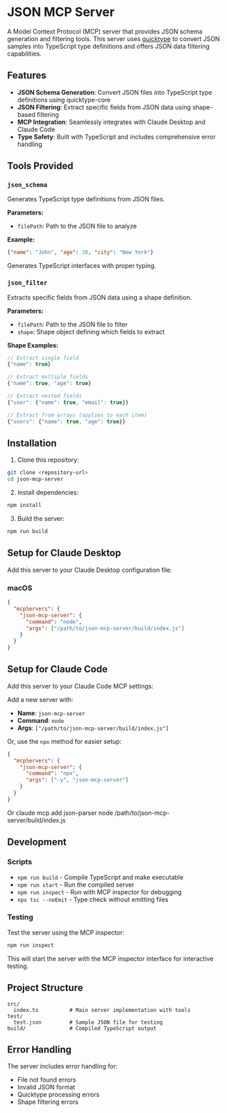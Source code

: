 # JSON MCP Server

A Model Context Protocol (MCP) server that provides JSON schema generation and filtering tools. This server uses [quicktype](https://github.com/quicktype/quicktype) to convert JSON samples into TypeScript type definitions and offers JSON data filtering capabilities.

## Features

- **JSON Schema Generation**: Convert JSON files into TypeScript type definitions using quicktype-core
- **JSON Filtering**: Extract specific fields from JSON data using shape-based filtering
- **MCP Integration**: Seamlessly integrates with Claude Desktop and Claude Code
- **Type Safety**: Built with TypeScript and includes comprehensive error handling

## Tools Provided

### `json_schema`
Generates TypeScript type definitions from JSON files.

**Parameters:**
- `filePath`: Path to the JSON file to analyze

**Example:**
```json
{"name": "John", "age": 30, "city": "New York"}
```
Generates TypeScript interfaces with proper typing.

### `json_filter`
Extracts specific fields from JSON data using a shape definition.

**Parameters:**
- `filePath`: Path to the JSON file to filter
- `shape`: Shape object defining which fields to extract

**Shape Examples:**
```javascript
// Extract single field
{"name": true}

// Extract multiple fields
{"name": true, "age": true}

// Extract nested fields
{"user": {"name": true, "email": true}}

// Extract from arrays (applies to each item)
{"users": {"name": true, "age": true}}
```

## Installation

1. Clone this repository:
```bash
git clone <repository-url>
cd json-mcp-server
```

2. Install dependencies:
```bash
npm install
```

3. Build the server:
```bash
npm run build
```

## Setup for Claude Desktop

Add this server to your Claude Desktop configuration file:

### macOS
```json
{
  "mcpServers": {
    "json-mcp-server": {
      "command": "node",
      "args": ["/path/to/json-mcp-server/build/index.js"]
    }
  }
}
```

## Setup for Claude Code

Add this server to your Claude Code MCP settings:

Add a new server with:
   - **Name**: `json-mcp-server`
   - **Command**: `node`
   - **Args**: `["/path/to/json-mcp-server/build/index.js"]`


Or, use the `npx` method for easier setup:
```json
{
  "mcpServers": {
    "json-mcp-server": {
      "command": "npx",
      "args": ["-y", "json-mcp-server"]
    }
  }
}
```
Or
claude mcp add json-parser node /path/to/json-mcp-server/build/index.js

## Development

### Scripts
- `npm run build` - Compile TypeScript and make executable
- `npm run start` - Run the compiled server
- `npm run inspect` - Run with MCP inspector for debugging
- `npx tsc --noEmit` - Type check without emitting files

### Testing
Test the server using the MCP inspector:
```bash
npm run inspect
```

This will start the server with the MCP inspector interface for interactive testing.

## Project Structure

```
src/
  index.ts          # Main server implementation with tools
test/
  test.json         # Sample JSON file for testing
build/              # Compiled TypeScript output
```

## Error Handling

The server includes error handling for:
- File not found errors
- Invalid JSON format
- Quicktype processing errors
- Shape filtering errors